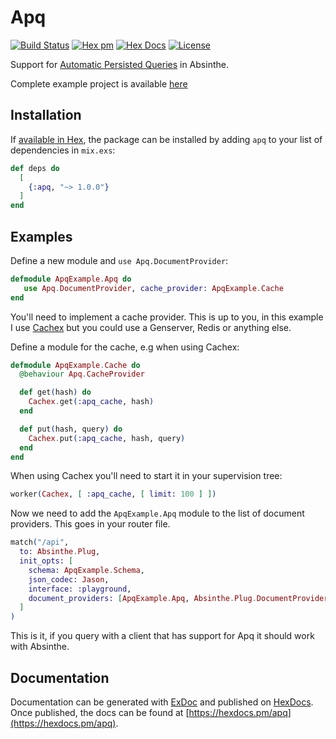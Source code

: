 # Apq

[![Build Status](https://travis-ci.com/maartenvanvliet/apq.svg?branch=master)](https://travis-ci.com/maartenvanvliet/apq) [![Hex pm](http://img.shields.io/hexpm/v/apq.svg?style=flat)](https://hex.pm/packages/apq) [![Hex Docs](https://img.shields.io/badge/hex-docs-9768d1.svg)](https://hexdocs.pm/apq) [![License](https://img.shields.io/badge/License-MIT-blue.svg)](https://opensource.org/licenses/MIT)

Support for [Automatic Persisted Queries](https://www.apollographql.com/docs/guides/performance.html#automatic-persisted-queries) in Absinthe. 

Complete example project is available [here](https://github.com/maartenvanvliet/apq_example)

## Installation

If [available in Hex](https://hex.pm/docs/publish), the package can be installed
by adding `apq` to your list of dependencies in `mix.exs`:

```elixir
def deps do
  [
    {:apq, "~> 1.0.0"}
  ]
end
```

## Examples

Define a new module and `use Apq.DocumentProvider`:
```elixir
defmodule ApqExample.Apq do
   use Apq.DocumentProvider, cache_provider: ApqExample.Cache
end
```
You'll need to implement a cache provider. This is up to you, in this example I use [Cachex](https://github.com/whitfin/cachex) but you could use a Genserver, Redis or anything else. 

Define a module for the cache, e.g when using Cachex:
```elixir
defmodule ApqExample.Cache do
  @behaviour Apq.CacheProvider

  def get(hash) do
    Cachex.get(:apq_cache, hash)
  end

  def put(hash, query) do
    Cachex.put(:apq_cache, hash, query)
  end
end
```
When using Cachex you'll need to start it in your supervision tree:
```elixir
worker(Cachex, [ :apq_cache, [ limit: 100 ] ])
```

Now we need to add the `ApqExample.Apq` module to the list of document providers. This goes in your router file.
```elixir
match("/api",
  to: Absinthe.Plug,
  init_opts: [
    schema: ApqExample.Schema,
    json_codec: Jason,
    interface: :playground,
    document_providers: [ApqExample.Apq, Absinthe.Plug.DocumentProvider.Default]
  ]
)
```
This is it, if you query with a client that has support for Apq it should work with Absinthe.

## Documentation

Documentation can be generated with [ExDoc](https://github.com/elixir-lang/ex_doc)
and published on [HexDocs](https://hexdocs.pm). Once published, the docs can
be found at [https://hexdocs.pm/apq](https://hexdocs.pm/apq).

